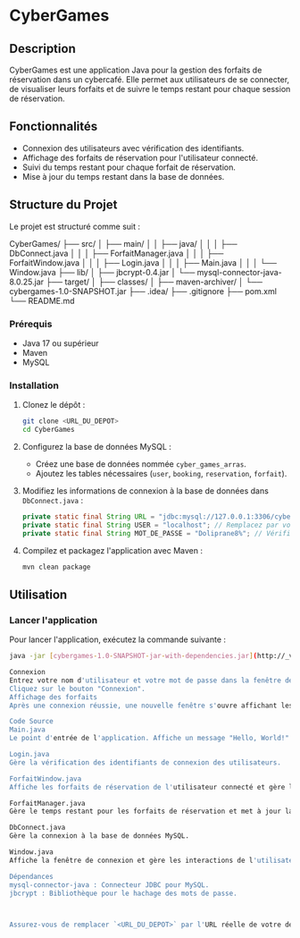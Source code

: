 # CyberGames

## Description

CyberGames est une application Java pour la gestion des forfaits de réservation dans un cybercafé. Elle permet aux utilisateurs de se connecter, de visualiser leurs forfaits et de suivre le temps restant pour chaque session de réservation.

## Fonctionnalités

- Connexion des utilisateurs avec vérification des identifiants.
- Affichage des forfaits de réservation pour l'utilisateur connecté.
- Suivi du temps restant pour chaque forfait de réservation.
- Mise à jour du temps restant dans la base de données.

## Structure du Projet

Le projet est structuré comme suit :

CyberGames/ ├── src/ │ ├── main/ │ │ ├── java/ │ │ │ ├── DbConnect.java │ │ │ ├── ForfaitManager.java │ │ │ ├── ForfaitWindow.java │ │ │ ├── Login.java │ │ │ ├── Main.java │ │ │ └── Window.java ├── lib/ │ ├── jbcrypt-0.4.jar │ └── mysql-connector-java-8.0.25.jar ├── target/ │ ├── classes/ │ ├── maven-archiver/ │ └── cybergames-1.0-SNAPSHOT.jar ├── .idea/ ├── .gitignore ├── pom.xml └── README.md

### Prérequis

- Java 17 ou supérieur
- Maven
- MySQL

### Installation

1. Clonez le dépôt :
    ```sh
    git clone <URL_DU_DEPOT>
    cd CyberGames
    ```

2. Configurez la base de données MySQL :
    - Créez une base de données nommée `cyber_games_arras`.
    - Ajoutez les tables nécessaires (`user`, `booking`, `reservation`, `forfait`).

3. Modifiez les informations de connexion à la base de données dans `DbConnect.java` :
    ```java
    private static final String URL = "jdbc:mysql://127.0.0.1:3306/cyber_games_arras?serverVersion=8.0.40&charset=utf8mb4";
    private static final String USER = "localhost"; // Remplacez par votre nom d'utilisateur réel
    private static final String MOT_DE_PASSE = "Doliprane8%"; // Vérifiez votre mot de passe
    ```

4. Compilez et packagez l'application avec Maven :
    ```sh
    mvn clean package
    ```

## Utilisation

### Lancer l'application

Pour lancer l'application, exécutez la commande suivante :
```sh
java -jar [cybergames-1.0-SNAPSHOT-jar-with-dependencies.jar](http://_vscodecontentref_/10)

Connexion
Entrez votre nom d'utilisateur et votre mot de passe dans la fenêtre de connexion.
Cliquez sur le bouton "Connexion".
Affichage des forfaits
Après une connexion réussie, une nouvelle fenêtre s'ouvre affichant les forfaits de réservation de l'utilisateur connecté. Chaque forfait affiche le temps restant pour la session.

Code Source
Main.java
Le point d'entrée de l'application. Affiche un message "Hello, World!" (peut être modifié ou supprimé).

Login.java
Gère la vérification des identifiants de connexion des utilisateurs.

ForfaitWindow.java
Affiche les forfaits de réservation de l'utilisateur connecté et gère le suivi du temps restant pour chaque forfait.

ForfaitManager.java
Gère le temps restant pour les forfaits de réservation et met à jour la base de données.

DbConnect.java
Gère la connexion à la base de données MySQL.

Window.java
Affiche la fenêtre de connexion et gère les interactions de l'utilisateur pour la connexion.

Dépendances
mysql-connector-java : Connecteur JDBC pour MySQL.
jbcrypt : Bibliothèque pour le hachage des mots de passe.



Assurez-vous de remplacer `<URL_DU_DEPOT>` par l'URL réelle de votre dépôt Git. Vous pouvez également ajouter des sections supplémentaires si nécessaire, telles que des instructions de déploiement ou des informations sur les contributions.
